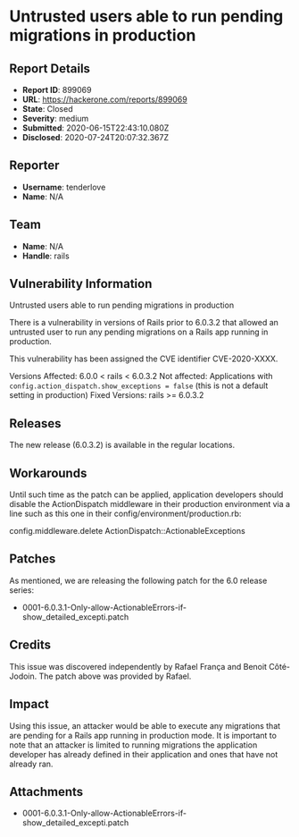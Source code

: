 # Untrusted users able to run pending migrations in production

## Report Details
- **Report ID**: 899069
- **URL**: https://hackerone.com/reports/899069
- **State**: Closed
- **Severity**: medium
- **Submitted**: 2020-06-15T22:43:10.080Z
- **Disclosed**: 2020-07-24T20:07:32.367Z

## Reporter
- **Username**: tenderlove
- **Name**: N/A

## Team
- **Name**: N/A
- **Handle**: rails

## Vulnerability Information
Untrusted users able to run pending migrations in production

There is a vulnerability in versions of Rails prior to 6.0.3.2 that allowed
an untrusted user to run any pending migrations on a Rails app running in
production.

This vulnerability has been assigned the CVE identifier CVE-2020-XXXX.

Versions Affected:  6.0.0 < rails < 6.0.3.2
Not affected:       Applications with `config.action_dispatch.show_exceptions = false` (this is not a default setting in production)
Fixed Versions:     rails >= 6.0.3.2


Releases
--------

The new release (6.0.3.2) is available in the regular locations.

Workarounds
-----------

Until such time as the patch can be applied, application developers should
disable the ActionDispatch middleware in their production environment via
a line such as this one in their config/environment/production.rb:

config.middleware.delete ActionDispatch::ActionableExceptions

Patches
-------

As mentioned, we are releasing the following patch for the 6.0 release
series:

* 0001-6.0.3.1-Only-allow-ActionableErrors-if-show_detailed_excepti.patch


Credits
-------

This issue was discovered independently by Rafael França and Benoit Côté-Jodoin. 
The patch above was provided by Rafael.

## Impact

Using this issue, an attacker would be able to execute any migrations that 
are pending for a Rails app running in production mode. It is important to
note that an attacker is limited to running migrations the application 
developer has already defined in their application and ones that have not
already ran.

## Attachments
- 0001-6.0.3.1-Only-allow-ActionableErrors-if-show_detailed_excepti.patch
